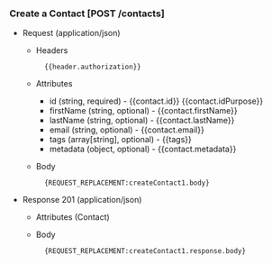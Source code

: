 ### Create a Contact [POST /contacts]

+ Request (application/json)
    + Headers
    
            {{header.authorization}}
        
    + Attributes
        + id (string, required) - {{contact.id}}  {{contact.idPurpose}}
        + firstName (string, optional) - {{contact.firstName}}
        + lastName (string, optional) - {{contact.lastName}}
        + email (string, optional) - {{contact.email}}
        + tags (array[string], optional) - {{tags}}
        + metadata (object, optional) - {{contact.metadata}}

    + Body

            {REQUEST_REPLACEMENT:createContact1.body}
    
+ Response 201 (application/json)
    + Attributes (Contact)

    + Body
            
            {REQUEST_REPLACEMENT:createContact1.response.body}
